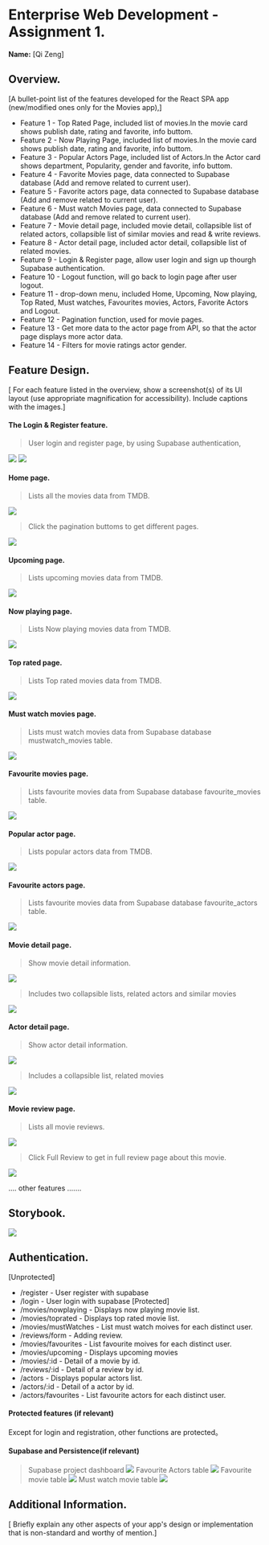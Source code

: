 # Enterprise Web Development - Assignment 1.

__Name:__ [Qi Zeng]

## Overview.

[A bullet-point list of the features developed for the React SPA app (new/modified ones only for the Movies app),]

+ Feature 1 - Top Rated Page, included list of movies.In the movie card shows publish date, rating and favorite, info buttom.
+ Feature 2 - Now Playing Page, included list of movies.In the movie card shows publish date, rating and favorite, info buttom.
+ Feature 3 - Popular Actors Page, included list of Actors.In the Actor card shows department, Popularity, gender and favorite, info buttom.
+ Feature 4 - Favorite Movies page, data connected to Supabase database (Add and remove related to current user).
+ Feature 5 - Favorite actors page, data connected to Supabase database (Add and remove related to current user).
+ Feature 6 - Must watch Movies page, data connected to Supabase database (Add and remove related to current user).
+ Feature 7 - Movie detail page, included movie detail, collapsible list of related actors, collapsible list of similar movies and read & write reviews.
+ Feature 8 - Actor detail page, included actor detail, collapsible list of related movies.
+ Feature 9 - Login & Register page, allow user login and sign up thourgh Supabase authentication.
+ Feature 10 - Logout function, will go back to login page after user logout.
+ Feature 11 - drop-down menu, included Home, Upcoming, Now playing, Top Rated, Must watches, Favourites movies, Actors, Favorite Actors and Logout.
+ Feature 12 - Pagination function, used for movie pages.
+ Feature 13 - Get more data to the actor page  from API, so that the actor page displays more actor data.
+ Feature 14 - Filters for movie ratings actor gender.


## Feature Design.

[ For each feature listed in the overview, show a screenshot(s) of its UI layout (use appropriate magnification for accessibility). Include captions with the images.]


#### The Login & Register feature.

> User login and register page, by using Supabase authentication, 

![][login]
![][register]

#### Home page.

> Lists all the movies data from TMDB.

![][homepage]

> Click the pagination buttoms to get different pages. 

![][homepage2]

#### Upcoming page.

> Lists upcoming movies data from TMDB.

![][upcoming]

#### Now playing page.

> Lists Now playing movies data from TMDB.

![][nowplaying]

#### Top rated page.

> Lists Top rated movies data from TMDB.

![][toprated]

#### Must watch movies page.

> Lists must watch movies data from Supabase database mustwatch_movies table.

![][mustwatch]

#### Favourite movies page.

> Lists favourite movies data from Supabase database favourite_movies table.

![][favouriteMovies]

#### Popular actor page.

> Lists popular actors data from TMDB.

![][actor]

#### Favourite actors page.

> Lists favourite movies data from Supabase database favourite_actors table.

![][f_actor]

#### Movie detail page.

> Show movie detail information.

![][m_detail]

> Includes two collapsible lists, related actors and similar movies

![][m_detail2]


#### Actor detail page.

> Show actor detail information.

![][a_detail]

> Includes a collapsible list, related movies

![][a_detail2]

#### Movie review page.

> Lists all movie reviews.

![][review]

> Click Full Review to get in full review page about this movie.

![][review2]


.... other features .......

## Storybook.

![][sb]

## Authentication.

[Unprotected]
+ /register - User register with supabase
+ /login    - User login with supabase
[Protected]
+ /movies/nowplaying - Displays now playing movie list.
+ /movies/toprated - Displays top rated movie list.
+ /movies/mustWatches - List must watch moives for each distinct user.
+ /reviews/form - Adding review.
+ /movies/favourites - List favourite moives for each distinct user.
+ /movies/upcoming - Displays upcoming movies
+ /movies/:id - Detail of a movie by id.
+ /reviews/:id - Detail of a review by id.
+ /actors - Displays popular actors list.
+ /actors/:id - Detail of a actor by id.
+ /actors/favourites  - List favourite actors for each distinct user.

#### Protected features (if relevant)

Except for login and registration, other functions are protected。

#### Supabase and Persistence(if relevant)
> Supabase project dashboard
![][sp1]
> Favourite Actors table
![][sp2]
> Favourite movie table
![][sp3]
> Must watch movie table
![][sp4]

## Additional Information.

[ Briefly explain any other aspects of your app's design or implementation that is non-standard and worthy of mention.]

[login]: ./images/login.png
[register]: ./images/register.png
[homepage]: ./images/homepage.png
[homepage2]: ./images/homepage2.png
[upcoming]: ./images/upcoming.png
[nowplaying]: ./images/nowplaying.png
[toprated]: ./images/toprated.png
[mustwatch]: ./images/mustwatch.png
[favouriteMovies]: ./images/favouriteMovies.png
[actor]: ./images/actor.png
[f_actor]: ./images/f_actor.png
[m_detail]: ./images/m_detail.png
[m_detail2]: ./images/m_detail2.png
[a_detail]: ./images/a_detail.png
[a_detail2]: ./images/a_detail2.png
[review]: ./images/review.png
[review2]: ./images/review2.png
[sb]: ./images/sb.png
[sp1]: ./images/sp1.png
[sp2]: ./images/sp2.png
[sp3]: ./images/sp3.png
[sp4]: ./images/sp4.png
